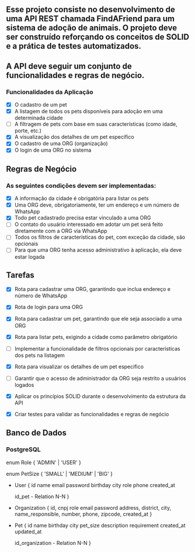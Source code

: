 ## Esse projeto consiste no desenvolvimento de uma API REST chamada FindAFriend para um sistema de adoção de animais. O projeto deve ser construído reforçando os conceitos de SOLID e a prática de testes automatizados.

## A API deve seguir um conjunto de funcionalidades e regras de negócio.

### Funcionalidades da Aplicação

- [x] O cadastro de um pet
- [x] A listagem de todos os pets disponíveis para adoção em uma determinada cidade
- [ ] A filtragem de pets com base em suas características (como idade, porte, etc.)
- [x] A visualização dos detalhes de um pet específico
- [x] O cadastro de uma ORG (organização)
- [x] O login de uma ORG no sistema

## Regras de Negócio
### As seguintes condições devem ser implementadas:

- [x] A informação da cidade é obrigatória para listar os pets
- [x] Uma ORG deve, obrigatoriamente, ter um endereço e um número de WhatsApp
- [x] Todo pet cadastrado precisa estar vinculado a uma ORG
- [ ] O contato do usuário interessado em adotar um pet será feito diretamente com a ORG via WhatsApp
- [ ] Todos os filtros de características do pet, com exceção da cidade, são opcionais
- [ ] Para que uma ORG tenha acesso administrativo à aplicação, ela deve estar logada

## Tarefas

- [x] Rota para cadastrar uma ORG, garantindo que inclua endereço e número de WhatsApp
- [x] Rota de login para uma ORG
- [x] Rota para cadastrar um pet, garantindo que ele seja associado a uma ORG
- [x] Rota para listar pets, exigindo a cidade como parâmetro obrigatório
- [ ] Implementar a funcionalidade de filtros opcionais por características dos pets na listagem
- [x] Rota para visualizar os detalhes de um pet específico
- [ ] Garantir que o acesso de administrador da ORG seja restrito a usuários logados
- [x] Aplicar os princípios SOLID durante o desenvolvimento da estrutura da API
- [x] Criar testes para validar as funcionalidades e regras de negócio


## Banco de Dados
### PostgreSQL


enum Role {
    'ADMIN' | 'USER'
}

enum PetSize {
    'SMALL' | 'MEDIUM' | 'BIG'
}

- User {
    id
    name
    email
    password
    birthday
    city
    role
    phone
    created_at

    id_pet - Relation N-N
}

- Organization {
    id,
    cnpj
    role
    email
    password
    address,
    district,
    city,
    name_responsible,
    number,
    phone,
    zipcode,
    created_at
}

- Pet {
    id
    name
    birthday
    city
    pet_size
    description
    requirement
    created_at
    updated_at

    id_organization - Relation N-N
}



